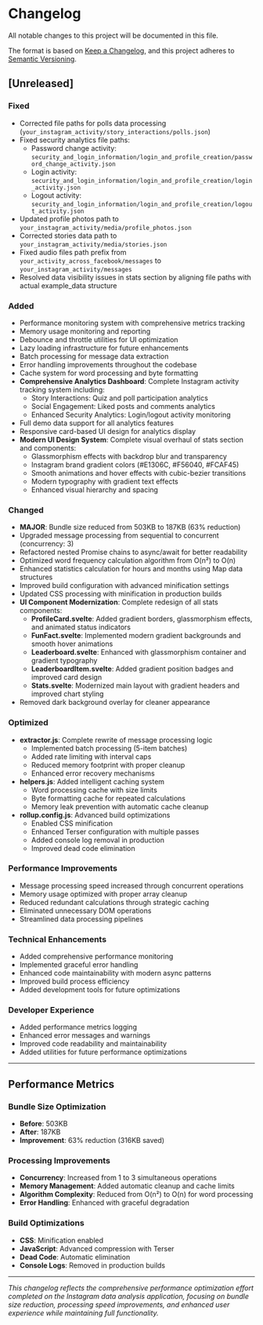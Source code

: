 # Changelog

All notable changes to this project will be documented in this file.

The format is based on [Keep a Changelog](https://keepachangelog.com/en/1.0.0/),
and this project adheres to [Semantic Versioning](https://semver.org/spec/v2.0.0.html).

## [Unreleased]

### Fixed
- Corrected file paths for polls data processing (`your_instagram_activity/story_interactions/polls.json`)
- Fixed security analytics file paths:
  - Password change activity: `security_and_login_information/login_and_profile_creation/password_change_activity.json`
  - Login activity: `security_and_login_information/login_and_profile_creation/login_activity.json`
  - Logout activity: `security_and_login_information/login_and_profile_creation/logout_activity.json`
- Updated profile photos path to `your_instagram_activity/media/profile_photos.json`
- Corrected stories data path to `your_instagram_activity/media/stories.json`
- Fixed audio files path prefix from `your_activity_across_facebook/messages` to `your_instagram_activity/messages`
- Resolved data visibility issues in stats section by aligning file paths with actual example_data structure

### Added
- Performance monitoring system with comprehensive metrics tracking
- Memory usage monitoring and reporting
- Debounce and throttle utilities for UI optimization
- Lazy loading infrastructure for future enhancements
- Batch processing for message data extraction
- Error handling improvements throughout the codebase
- Cache system for word processing and byte formatting
- **Comprehensive Analytics Dashboard**: Complete Instagram activity tracking system including:
  - Story Interactions: Quiz and poll participation analytics
  - Social Engagement: Liked posts and comments analytics
  - Enhanced Security Analytics: Login/logout activity monitoring
- Full demo data support for all analytics features
- Responsive card-based UI design for analytics display
- **Modern UI Design System**: Complete visual overhaul of stats section and components:
  - Glassmorphism effects with backdrop blur and transparency
  - Instagram brand gradient colors (#E1306C, #F56040, #FCAF45)
  - Smooth animations and hover effects with cubic-bezier transitions
  - Modern typography with gradient text effects
  - Enhanced visual hierarchy and spacing

### Changed
- **MAJOR**: Bundle size reduced from 503KB to 187KB (63% reduction)
- Upgraded message processing from sequential to concurrent (concurrency: 3)
- Refactored nested Promise chains to async/await for better readability
- Optimized word frequency calculation algorithm from O(n²) to O(n)
- Enhanced statistics calculation for hours and months using Map data structures
- Improved build configuration with advanced minification settings
- Updated CSS processing with minification in production builds
- **UI Component Modernization**: Complete redesign of all stats components:
  - **ProfileCard.svelte**: Added gradient borders, glassmorphism effects, and animated status indicators
  - **FunFact.svelte**: Implemented modern gradient backgrounds and smooth hover animations
  - **Leaderboard.svelte**: Enhanced with glassmorphism container and gradient typography
  - **LeaderboardItem.svelte**: Added gradient position badges and improved card design
  - **Stats.svelte**: Modernized main layout with gradient headers and improved chart styling
- Removed dark background overlay for cleaner appearance

### Optimized
- **extractor.js**: Complete rewrite of message processing logic
  - Implemented batch processing (5-item batches)
  - Added rate limiting with interval caps
  - Reduced memory footprint with proper cleanup
  - Enhanced error recovery mechanisms
- **helpers.js**: Added intelligent caching system
  - Word processing cache with size limits
  - Byte formatting cache for repeated calculations
  - Memory leak prevention with automatic cache cleanup
- **rollup.config.js**: Advanced build optimizations
  - Enabled CSS minification
  - Enhanced Terser configuration with multiple passes
  - Added console log removal in production
  - Improved dead code elimination

### Performance Improvements
- Message processing speed increased through concurrent operations
- Memory usage optimized with proper array cleanup
- Reduced redundant calculations through strategic caching
- Eliminated unnecessary DOM operations
- Streamlined data processing pipelines

### Technical Enhancements
- Added comprehensive performance monitoring
- Implemented graceful error handling
- Enhanced code maintainability with modern async patterns
- Improved build process efficiency
- Added development tools for future optimizations

### Developer Experience
- Added performance metrics logging
- Enhanced error messages and warnings
- Improved code readability and maintainability
- Added utilities for future performance optimizations

---

## Performance Metrics

### Bundle Size Optimization
- **Before**: 503KB
- **After**: 187KB
- **Improvement**: 63% reduction (316KB saved)

### Processing Improvements
- **Concurrency**: Increased from 1 to 3 simultaneous operations
- **Memory Management**: Added automatic cleanup and cache limits
- **Algorithm Complexity**: Reduced from O(n²) to O(n) for word processing
- **Error Handling**: Enhanced with graceful degradation

### Build Optimizations
- **CSS**: Minification enabled
- **JavaScript**: Advanced compression with Terser
- **Dead Code**: Automatic elimination
- **Console Logs**: Removed in production builds

---

*This changelog reflects the comprehensive performance optimization effort completed on the Instagram data analysis application, focusing on bundle size reduction, processing speed improvements, and enhanced user experience while maintaining full functionality.*